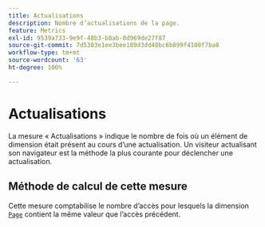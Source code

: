 ```yaml
---
title: Actualisations
description: Nombre d’actualisations de la page.
feature: Metrics
exl-id: 9539a733-9e9f-48b3-b8ab-8d969de27f87
source-git-commit: 7d5383e1ee3bee189d3dd48bc6b899f4108f7ba8
workflow-type: tm+mt
source-wordcount: '63'
ht-degree: 100%

---
```


# Actualisations

La mesure « Actualisations » indique le nombre de fois où un élément de dimension était présent au cours d’une actualisation. Un visiteur actualisant son navigateur est la méthode la plus courante pour déclencher une actualisation.

## Méthode de calcul de cette mesure

Cette mesure comptabilise le nombre d’accès pour lesquels la dimension [`Page`](../dimensions/page.md) contient la même valeur que l’accès précédent.
